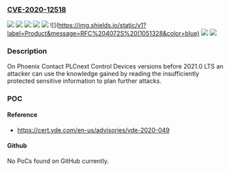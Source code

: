 ### [CVE-2020-12518](https://cve.mitre.org/cgi-bin/cvename.cgi?name=CVE-2020-12518)
![](https://img.shields.io/static/v1?label=Product&message=AXC%20F%201152%20(1151412)&color=blue)
![](https://img.shields.io/static/v1?label=Product&message=AXC%20F%202152%20(2404267)&color=blue)
![](https://img.shields.io/static/v1?label=Product&message=AXC%20F%202152%20Starterkit%20(1046568)&color=blue)
![](https://img.shields.io/static/v1?label=Product&message=AXC%20F%203152%20(1069208)&color=blue)
![](https://img.shields.io/static/v1?label=Product&message=PLCnext%20Technology%20Starterkit%20(1188165)&color=blue)
![](https://img.shields.io/static/v1?label=Product&message=RFC%204072S%20(1051328&color=blue)
![](https://img.shields.io/static/v1?label=Version&message=unspecified%20&color=brightgreen)
![](https://img.shields.io/static/v1?label=Vulnerability&message=CWE-200%20Information%20Exposure&color=brightgreen)

### Description

On Phoenix Contact PLCnext Control Devices versions before 2021.0 LTS an attacker can use the knowledge gained by reading the insufficiently protected sensitive information to plan further attacks.

### POC

#### Reference
- https://cert.vde.com/en-us/advisories/vde-2020-049

#### Github
No PoCs found on GitHub currently.

